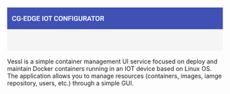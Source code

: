 <p align="center">
  <img title="vessl" src='https://raw.githubusercontent.com/cadugrillo/cg-edge-resources/main/cg-edge-banner.png' />
</p>

Vessl is a simple container management UI service focused on deploy and maintain Docker containers running in an IOT device based on Linux OS.
The application allows you to manage resources (containers, images, iamge repository, users, etc.) through a simple GUI.  
